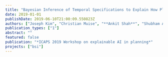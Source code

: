 ```yaml
---
title: "Bayesian Inference of Temporal Specifications to Explain How Plans Differ"
date: 2019-01-01
publishDate: 2019-06-10T21:00:09.550823Z
authors: ["Joseph Kim", "Christian Muise", "**Ankit Shah**", "Shubham Agarwal", "Julie Shah"]
publication_types: ["1"]
abstract: ""
featured: false
publication: "*ICAPS 2019 Workshop on explainable AI in planning*"
projects: ["bsi"]
---
```

